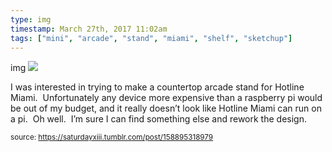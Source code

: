 ```yaml
---
type: img
timestamp: March 27th, 2017 11:02am
tags: ["mini", "arcade", "stand", "miami", "shelf", "sketchup"]
---
```

img
<img src="https://saturdayxiii.github.io/media/158895318979.png"/>

I was interested in trying to make a countertop arcade stand for Hotline Miami.  Unfortunately any device more expensive than a raspberry pi would be out of my budget, and it really doesn’t look like Hotline Miami can run on a pi.  Oh well.  I’m sure I can find something else and rework the design.
 
      
      
      
      
      
  
<small>source: https://saturdayxiii.tumblr.com/post/158895318979</small>